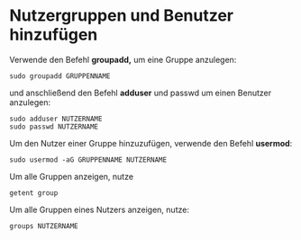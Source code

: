 # Nutzergruppen und Benutzer hinzufügen 

Verwende den Befehl **groupadd,** um eine Gruppe anzulegen: 
```shell
sudo groupadd GRUPPENNAME 
```
 

und anschließend den Befehl **adduser** und passwd um einen Benutzer anzulegen: 
```shell
sudo adduser NUTZERNAME 
sudo passwd NUTZERNAME 
```
 
Um den Nutzer einer Gruppe hinzuzufügen, verwende den Befehl **usermod**: 
```shell
sudo usermod -aG GRUPPENNAME NUTZERNAME 
```
 

Um alle Gruppen anzeigen, nutze 
```shell
getent group 
```
 

Um alle Gruppen eines Nutzers anzeigen, nutze: 
```shell
groups NUTZERNAME 
```
